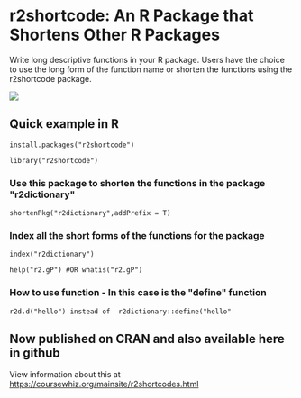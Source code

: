 # r2shortcode: An R Package that Shortens Other R Packages
 Write long descriptive functions in your R package. Users have the choice to use the long form of the function name or shorten the functions using the r2shortcode package.

![](http://coursewhiz.org/mainsite/img/r2shortcode.jpg)


## Quick example in R

` install.packages("r2shortcode") `

` library("r2shortcode") `

### Use this package to shorten the functions in the package "r2dictionary"

` shortenPkg("r2dictionary",addPrefix = T) `

### Index all the short forms of the functions for the package

` index("r2dictionary") `

` help("r2.gP") #OR whatis("r2.gP") `

### How to use function - In this case is the "define" function 

` r2d.d("hello") instead of  r2dictionary::define("hello" `

## Now published on CRAN and also available here in github
View information about this at https://coursewhiz.org/mainsite/r2shortcodes.html

